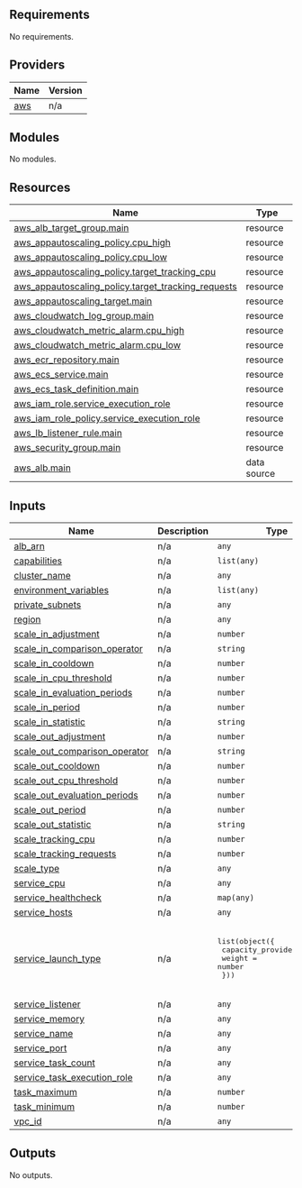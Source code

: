 ## Requirements

No requirements.

## Providers

| Name | Version |
|------|---------|
| <a name="provider_aws"></a> [aws](#provider\_aws) | n/a |

## Modules

No modules.

## Resources

| Name | Type |
|------|------|
| [aws_alb_target_group.main](https://registry.terraform.io/providers/hashicorp/aws/latest/docs/resources/alb_target_group) | resource |
| [aws_appautoscaling_policy.cpu_high](https://registry.terraform.io/providers/hashicorp/aws/latest/docs/resources/appautoscaling_policy) | resource |
| [aws_appautoscaling_policy.cpu_low](https://registry.terraform.io/providers/hashicorp/aws/latest/docs/resources/appautoscaling_policy) | resource |
| [aws_appautoscaling_policy.target_tracking_cpu](https://registry.terraform.io/providers/hashicorp/aws/latest/docs/resources/appautoscaling_policy) | resource |
| [aws_appautoscaling_policy.target_tracking_requests](https://registry.terraform.io/providers/hashicorp/aws/latest/docs/resources/appautoscaling_policy) | resource |
| [aws_appautoscaling_target.main](https://registry.terraform.io/providers/hashicorp/aws/latest/docs/resources/appautoscaling_target) | resource |
| [aws_cloudwatch_log_group.main](https://registry.terraform.io/providers/hashicorp/aws/latest/docs/resources/cloudwatch_log_group) | resource |
| [aws_cloudwatch_metric_alarm.cpu_high](https://registry.terraform.io/providers/hashicorp/aws/latest/docs/resources/cloudwatch_metric_alarm) | resource |
| [aws_cloudwatch_metric_alarm.cpu_low](https://registry.terraform.io/providers/hashicorp/aws/latest/docs/resources/cloudwatch_metric_alarm) | resource |
| [aws_ecr_repository.main](https://registry.terraform.io/providers/hashicorp/aws/latest/docs/resources/ecr_repository) | resource |
| [aws_ecs_service.main](https://registry.terraform.io/providers/hashicorp/aws/latest/docs/resources/ecs_service) | resource |
| [aws_ecs_task_definition.main](https://registry.terraform.io/providers/hashicorp/aws/latest/docs/resources/ecs_task_definition) | resource |
| [aws_iam_role.service_execution_role](https://registry.terraform.io/providers/hashicorp/aws/latest/docs/resources/iam_role) | resource |
| [aws_iam_role_policy.service_execution_role](https://registry.terraform.io/providers/hashicorp/aws/latest/docs/resources/iam_role_policy) | resource |
| [aws_lb_listener_rule.main](https://registry.terraform.io/providers/hashicorp/aws/latest/docs/resources/lb_listener_rule) | resource |
| [aws_security_group.main](https://registry.terraform.io/providers/hashicorp/aws/latest/docs/resources/security_group) | resource |
| [aws_alb.main](https://registry.terraform.io/providers/hashicorp/aws/latest/docs/data-sources/alb) | data source |

## Inputs

| Name | Description | Type | Default | Required |
|------|-------------|------|---------|:--------:|
| <a name="input_alb_arn"></a> [alb\_arn](#input\_alb\_arn) | n/a | `any` | `null` | no |
| <a name="input_capabilities"></a> [capabilities](#input\_capabilities) | n/a | `list(any)` | n/a | yes |
| <a name="input_cluster_name"></a> [cluster\_name](#input\_cluster\_name) | n/a | `any` | n/a | yes |
| <a name="input_environment_variables"></a> [environment\_variables](#input\_environment\_variables) | n/a | `list(any)` | n/a | yes |
| <a name="input_private_subnets"></a> [private\_subnets](#input\_private\_subnets) | n/a | `any` | n/a | yes |
| <a name="input_region"></a> [region](#input\_region) | n/a | `any` | n/a | yes |
| <a name="input_scale_in_adjustment"></a> [scale\_in\_adjustment](#input\_scale\_in\_adjustment) | n/a | `number` | `-1` | no |
| <a name="input_scale_in_comparison_operator"></a> [scale\_in\_comparison\_operator](#input\_scale\_in\_comparison\_operator) | n/a | `string` | `"LessThanOrEqualToThreshold"` | no |
| <a name="input_scale_in_cooldown"></a> [scale\_in\_cooldown](#input\_scale\_in\_cooldown) | n/a | `number` | `120` | no |
| <a name="input_scale_in_cpu_threshold"></a> [scale\_in\_cpu\_threshold](#input\_scale\_in\_cpu\_threshold) | n/a | `number` | `30` | no |
| <a name="input_scale_in_evaluation_periods"></a> [scale\_in\_evaluation\_periods](#input\_scale\_in\_evaluation\_periods) | n/a | `number` | `2` | no |
| <a name="input_scale_in_period"></a> [scale\_in\_period](#input\_scale\_in\_period) | n/a | `number` | `120` | no |
| <a name="input_scale_in_statistic"></a> [scale\_in\_statistic](#input\_scale\_in\_statistic) | n/a | `string` | `"Average"` | no |
| <a name="input_scale_out_adjustment"></a> [scale\_out\_adjustment](#input\_scale\_out\_adjustment) | n/a | `number` | `1` | no |
| <a name="input_scale_out_comparison_operator"></a> [scale\_out\_comparison\_operator](#input\_scale\_out\_comparison\_operator) | n/a | `string` | `"GreaterThanOrEqualToThreshold"` | no |
| <a name="input_scale_out_cooldown"></a> [scale\_out\_cooldown](#input\_scale\_out\_cooldown) | n/a | `number` | `60` | no |
| <a name="input_scale_out_cpu_threshold"></a> [scale\_out\_cpu\_threshold](#input\_scale\_out\_cpu\_threshold) | n/a | `number` | `80` | no |
| <a name="input_scale_out_evaluation_periods"></a> [scale\_out\_evaluation\_periods](#input\_scale\_out\_evaluation\_periods) | n/a | `number` | `2` | no |
| <a name="input_scale_out_period"></a> [scale\_out\_period](#input\_scale\_out\_period) | n/a | `number` | `60` | no |
| <a name="input_scale_out_statistic"></a> [scale\_out\_statistic](#input\_scale\_out\_statistic) | n/a | `string` | `"Average"` | no |
| <a name="input_scale_tracking_cpu"></a> [scale\_tracking\_cpu](#input\_scale\_tracking\_cpu) | n/a | `number` | `80` | no |
| <a name="input_scale_tracking_requests"></a> [scale\_tracking\_requests](#input\_scale\_tracking\_requests) | n/a | `number` | `0` | no |
| <a name="input_scale_type"></a> [scale\_type](#input\_scale\_type) | n/a | `any` | `null` | no |
| <a name="input_service_cpu"></a> [service\_cpu](#input\_service\_cpu) | n/a | `any` | n/a | yes |
| <a name="input_service_healthcheck"></a> [service\_healthcheck](#input\_service\_healthcheck) | n/a | `map(any)` | n/a | yes |
| <a name="input_service_hosts"></a> [service\_hosts](#input\_service\_hosts) | n/a | `any` | n/a | yes |
| <a name="input_service_launch_type"></a> [service\_launch\_type](#input\_service\_launch\_type) | n/a | <pre>list(object({<br>    capacity_provider = string<br>    weight            = number<br>  }))</pre> | <pre>[<br>  {<br>    "capacity_provider": "FARGATE",<br>    "weight": 100<br>  }<br>]</pre> | no |
| <a name="input_service_listener"></a> [service\_listener](#input\_service\_listener) | n/a | `any` | n/a | yes |
| <a name="input_service_memory"></a> [service\_memory](#input\_service\_memory) | n/a | `any` | n/a | yes |
| <a name="input_service_name"></a> [service\_name](#input\_service\_name) | n/a | `any` | n/a | yes |
| <a name="input_service_port"></a> [service\_port](#input\_service\_port) | n/a | `any` | n/a | yes |
| <a name="input_service_task_count"></a> [service\_task\_count](#input\_service\_task\_count) | n/a | `any` | n/a | yes |
| <a name="input_service_task_execution_role"></a> [service\_task\_execution\_role](#input\_service\_task\_execution\_role) | n/a | `any` | n/a | yes |
| <a name="input_task_maximum"></a> [task\_maximum](#input\_task\_maximum) | n/a | `number` | `4` | no |
| <a name="input_task_minimum"></a> [task\_minimum](#input\_task\_minimum) | n/a | `number` | `1` | no |
| <a name="input_vpc_id"></a> [vpc\_id](#input\_vpc\_id) | n/a | `any` | n/a | yes |

## Outputs

No outputs.
